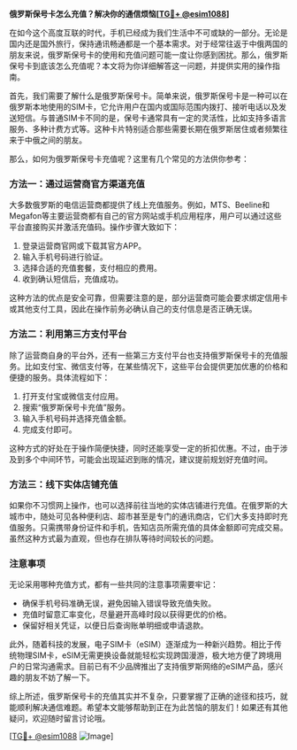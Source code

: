 **俄罗斯保号卡怎么充值？解决你的通信烦恼[[TG💪+ @esim1088](https://t.me/s/esim1088)]**

在如今这个高度互联的时代，手机已经成为我们生活中不可或缺的一部分。无论是国内还是国外旅行，保持通讯畅通都是一个基本需求。对于经常往返于中俄两国的朋友来说，俄罗斯保号卡的使用和充值问题可能一度让你感到困扰。那么，俄罗斯保号卡到底该怎么充值呢？本文将为你详细解答这一问题，并提供实用的操作指南。

首先，我们需要了解什么是俄罗斯保号卡。简单来说，俄罗斯保号卡是一种可以在俄罗斯本地使用的SIM卡，它允许用户在国内或国际范围内拨打、接听电话以及发送短信。与普通SIM卡不同的是，保号卡通常具有一定的灵活性，比如支持多语言服务、多种计费方式等。这种卡片特别适合那些需要长期在俄罗斯居住或者频繁往来于中俄之间的朋友。

那么，如何为俄罗斯保号卡充值呢？这里有几个常见的方法供你参考：

### 方法一：通过运营商官方渠道充值

大多数俄罗斯的电信运营商都提供了线上充值服务。例如，MTS、Beeline和Megafon等主要运营商都有自己的官方网站或手机应用程序，用户可以通过这些平台直接购买并激活充值码。操作步骤大致如下：

1. 登录运营商官网或下载其官方APP。
2. 输入手机号码进行验证。
3. 选择合适的充值套餐，支付相应的费用。
4. 收到确认短信后，充值成功。

这种方法的优点是安全可靠，但需要注意的是，部分运营商可能会要求绑定信用卡或其他支付工具，因此在操作前务必确认自己的支付信息是否正确无误。

### 方法二：利用第三方支付平台

除了运营商自身的平台外，还有一些第三方支付平台也支持俄罗斯保号卡的充值服务。比如支付宝、微信支付等，在某些情况下，这些平台会提供更加优惠的价格和便捷的服务。具体流程如下：

1. 打开支付宝或微信支付应用。
2. 搜索“俄罗斯保号卡充值”服务。
3. 输入手机号码并选择充值金额。
4. 完成支付即可。

这种方式的好处在于操作简便快捷，同时还能享受一定的折扣优惠。不过，由于涉及到多个中间环节，可能会出现延迟到账的情况，建议提前规划好充值时间。

### 方法三：线下实体店铺充值

如果你不习惯网上操作，也可以选择前往当地的实体店铺进行充值。在俄罗斯的大城市中，随处可见各种便利店、超市甚至是专门的通讯商店，它们大多支持即时充值服务。只需携带身份证件和手机，告知店员所需充值的具体金额即可完成交易。虽然这种方式最为直观，但也存在排队等待时间较长的问题。

### 注意事项

无论采用哪种充值方式，都有一些共同的注意事项需要牢记：

- 确保手机号码准确无误，避免因输入错误导致充值失败。
- 充值时留意汇率变化，尽量避开高峰时段以获得更优的价格。
- 保留好相关凭证，以便日后查询账单明细或申请退款。

此外，随着科技的发展，电子SIM卡（eSIM）逐渐成为一种新兴趋势。相比于传统物理SIM卡，eSIM无需更换设备就能轻松实现跨国漫游，极大地方便了跨境用户的日常沟通需求。目前已有不少品牌推出了支持俄罗斯网络的eSIM产品，感兴趣的朋友不妨了解一下。

综上所述，俄罗斯保号卡的充值其实并不复杂，只要掌握了正确的途径和技巧，就能顺利解决通信难题。希望本文能够帮助到正在为此苦恼的朋友们！如果还有其他疑问，欢迎随时留言讨论哦。

[[TG💪+ @esim1088](https://t.me/s/esim1088) ![Image](https://i.postimg.cc/4NQfJmqS/Snipaste-2025-05-13-00-14-12.png)]